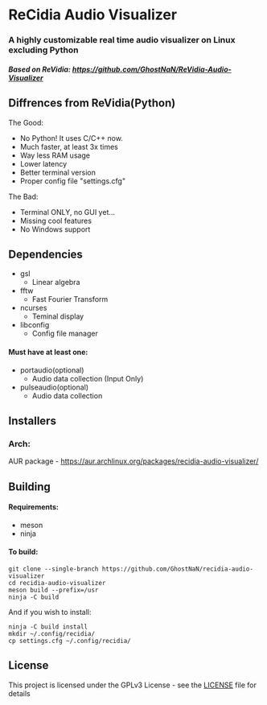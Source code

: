 # ReCidia Audio Visualizer
### A highly customizable real time audio visualizer on Linux excluding Python
##### Based on ReVidia: https://github.com/GhostNaN/ReVidia-Audio-Visualizer


## Diffrences from ReVidia(Python)
The Good:
- No Python! It uses C/C++ now.
- Much faster, at least 3x times
- Way less RAM usage
- Lower latency
- Better terminal version 
- Proper config file "settings.cfg"

The Bad:
- Terminal ONLY, no GUI yet...
- Missing cool features
- No Windows support

## Dependencies
- gsl
  - Linear algebra
- fftw 
  - Fast Fourier Transform
- ncurses
  - Teminal display
- libconfig
  - Config file manager
  
#### Must have at least one:
- portaudio(optional)
  - Audio data collection (Input Only)
- pulseaudio(optional)
  - Audio data collection

## Installers
### Arch:
AUR package - https://aur.archlinux.org/packages/recidia-audio-visualizer/
 ## Building
 #### Requirements:
- meson
- ninja

#### To build:
```
git clone --single-branch https://github.com/GhostNaN/recidia-audio-visualizer
cd recidia-audio-visualizer
meson build --prefix=/usr
ninja -C build
```
And if you wish to install:
```
ninja -C build install
mkdir ~/.config/recidia/
cp settings.cfg ~/.config/recidia/
```

 ## License
This project is licensed under the GPLv3 License - see the [LICENSE](/LICENSE) file for details
